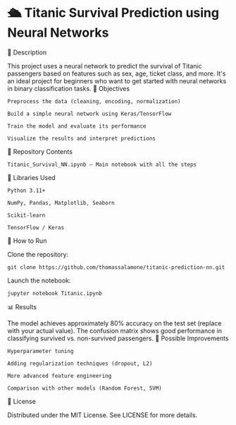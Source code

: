 # 🛳️ Titanic Survival Prediction using Neural Networks
📘 Description

This project uses a neural network to predict the survival of Titanic passengers based on features such as sex, age, ticket class, and more. It's an ideal project for beginners who want to get started with neural networks in binary classification tasks.
🧠 Objectives

    Preprocess the data (cleaning, encoding, normalization)

    Build a simple neural network using Keras/TensorFlow

    Train the model and evaluate its performance

    Visualize the results and interpret predictions

📁 Repository Contents

    Titanic_Survival_NN.ipynb – Main notebook with all the steps

🧪 Libraries Used

    Python 3.11+

    NumPy, Pandas, Matplotlib, Seaborn

    Scikit-learn

    TensorFlow / Keras

🚀 How to Run

Clone the repository:

    git clone https://github.com/thomassalamone/titanic-prediction-nn.git

Launch the notebook:

    jupyter notebook Titanic.ipynb

📊 Results

The model achieves approximately 80% accuracy on the test set (replace with your actual value).
The confusion matrix shows good performance in classifying survived vs. non-survived passengers.
🔧 Possible Improvements

    Hyperparameter tuning

    Adding regularization techniques (dropout, L2)

    More advanced feature engineering

    Comparison with other models (Random Forest, SVM)

📜 License

Distributed under the MIT License. See LICENSE for more details.
